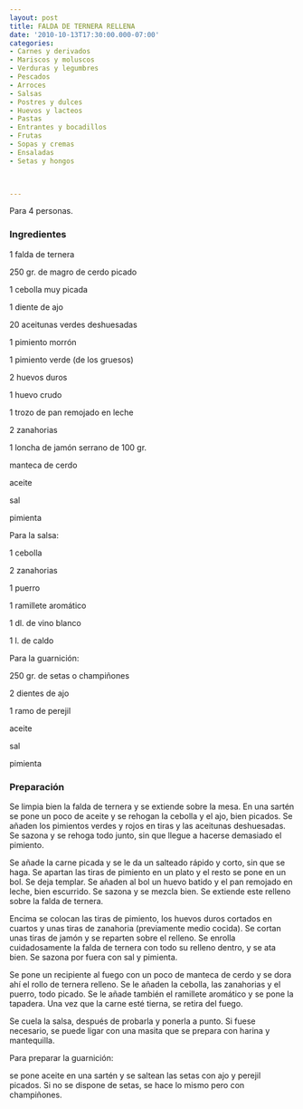 ```yaml
---
layout: post
title: FALDA DE TERNERA RELLENA
date: '2010-10-13T17:30:00.000-07:00'
categories:
- Carnes y derivados
- Mariscos y moluscos
- Verduras y legumbres
- Pescados
- Arroces
- Salsas
- Postres y dulces
- Huevos y lacteos
- Pastas
- Entrantes y bocadillos
- Frutas
- Sopas y cremas
- Ensaladas
- Setas y hongos
 


---
```


Para 4 personas.

<h3>Ingredientes</h3>

1 falda de ternera

250 gr. de magro de cerdo picado

1 cebolla muy picada

1 diente de ajo

20 aceitunas verdes deshuesadas

1 pimiento morrón

1 pimiento verde (de los gruesos)

2 huevos duros

1 huevo crudo

1 trozo de pan remojado en leche

2 zanahorias

1 loncha de jamón serrano de 100 gr.

manteca de cerdo

aceite

sal

pimienta

Para la salsa:

1 cebolla

2 zanahorias

1 puerro

1 ramillete aromático

1 dl. de vino blanco

1 l. de caldo

Para la guarnición:

250 gr. de setas o champiñones

2 dientes de ajo

1 ramo de perejil

aceite

sal

pimienta

<h3>Preparación</h3>

Se limpia bien la falda de ternera y se extiende sobre la mesa. En una sartén se pone un poco de aceite y se rehogan la cebolla y el ajo, bien picados. Se añaden los pimientos verdes y rojos en tiras y las aceitunas deshuesadas. Se sazona y se rehoga todo junto, sin que llegue a hacerse demasiado el pimiento.

Se añade la carne picada y se le da un salteado rápido y corto, sin que se haga. Se apartan las tiras de pimiento en un plato y el resto se pone en un bol. Se deja templar. Se añaden al bol un huevo batido y el pan remojado en leche, bien escurrido. Se sazona y se mezcla bien. Se extiende este relleno sobre la falda de ternera.

Encima se colocan las tiras de pimiento, los huevos duros cortados en cuartos y unas tiras de zanahoria (previamente medio cocida). Se cortan unas tiras de jamón y se reparten sobre el relleno. Se enrolla cuidadosamente la falda de ternera con todo su relleno dentro, y se ata bien. Se sazona por fuera con sal y pimienta.

Se pone un recipiente al fuego con un poco de manteca de cerdo y se dora ahí el rollo de ternera relleno. Se le añaden la cebolla, las zanahorias y el puerro, todo picado. Se le añade también el ramillete aromático y se pone la tapadera. Una vez que la carne esté tierna, se retira del fuego.

Se cuela la salsa, después de probarla y ponerla a punto. Si fuese necesario, se puede ligar con una masita que se prepara con harina y mantequilla.

Para preparar la guarnición:

se pone aceite en una sartén y se saltean las setas con ajo y perejil picados. Si no se dispone de setas, se hace lo mismo pero con champiñones.

